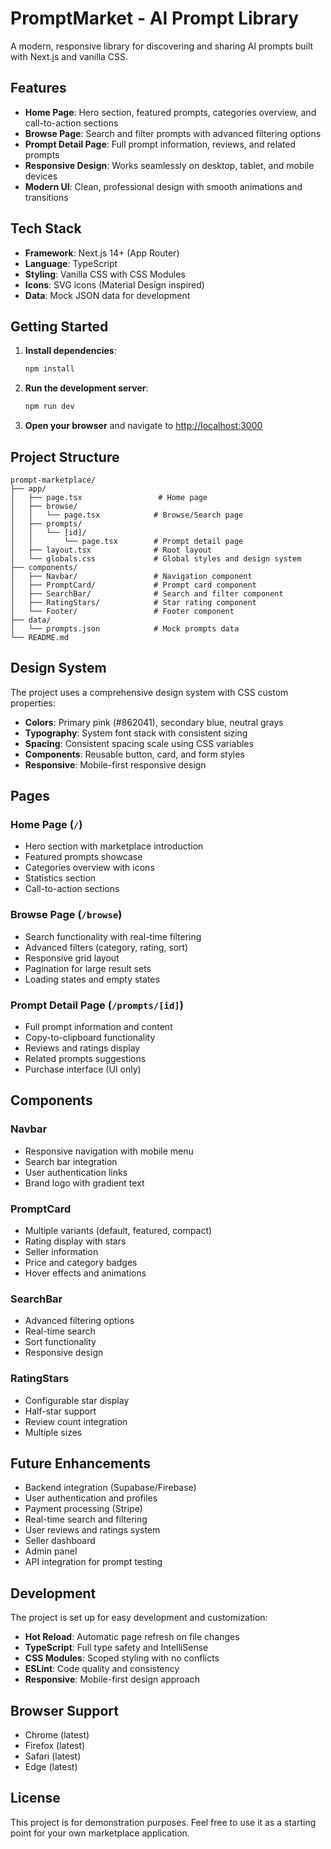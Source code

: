 # PromptMarket - AI Prompt Library

A modern, responsive library for discovering and sharing AI prompts built with Next.js and vanilla CSS.

## Features

- **Home Page**: Hero section, featured prompts, categories overview, and call-to-action sections
- **Browse Page**: Search and filter prompts with advanced filtering options
- **Prompt Detail Page**: Full prompt information, reviews, and related prompts
- **Responsive Design**: Works seamlessly on desktop, tablet, and mobile devices
- **Modern UI**: Clean, professional design with smooth animations and transitions

## Tech Stack

- **Framework**: Next.js 14+ (App Router)
- **Language**: TypeScript
- **Styling**: Vanilla CSS with CSS Modules
- **Icons**: SVG icons (Material Design inspired)
- **Data**: Mock JSON data for development

## Getting Started

1. **Install dependencies**:
   ```bash
   npm install
   ```

2. **Run the development server**:
   ```bash
   npm run dev
   ```

3. **Open your browser** and navigate to [http://localhost:3000](http://localhost:3000)

## Project Structure

```
prompt-marketplace/
├── app/
│   ├── page.tsx                 # Home page
│   ├── browse/
│   │   └── page.tsx            # Browse/Search page
│   ├── prompts/
│   │   └── [id]/
│   │       └── page.tsx        # Prompt detail page
│   ├── layout.tsx              # Root layout
│   └── globals.css             # Global styles and design system
├── components/
│   ├── Navbar/                 # Navigation component
│   ├── PromptCard/             # Prompt card component
│   ├── SearchBar/              # Search and filter component
│   ├── RatingStars/            # Star rating component
│   └── Footer/                 # Footer component
├── data/
│   └── prompts.json            # Mock prompts data
└── README.md
```

## Design System

The project uses a comprehensive design system with CSS custom properties:

- **Colors**: Primary pink (#862041), secondary blue, neutral grays
- **Typography**: System font stack with consistent sizing
- **Spacing**: Consistent spacing scale using CSS variables
- **Components**: Reusable button, card, and form styles
- **Responsive**: Mobile-first responsive design

## Pages

### Home Page (`/`)
- Hero section with marketplace introduction
- Featured prompts showcase
- Categories overview with icons
- Statistics section
- Call-to-action sections

### Browse Page (`/browse`)
- Search functionality with real-time filtering
- Advanced filters (category, rating, sort)
- Responsive grid layout
- Pagination for large result sets
- Loading states and empty states

### Prompt Detail Page (`/prompts/[id]`)
- Full prompt information and content
- Copy-to-clipboard functionality
- Reviews and ratings display
- Related prompts suggestions
- Purchase interface (UI only)

## Components

### Navbar
- Responsive navigation with mobile menu
- Search bar integration
- User authentication links
- Brand logo with gradient text

### PromptCard
- Multiple variants (default, featured, compact)
- Rating display with stars
- Seller information
- Price and category badges
- Hover effects and animations

### SearchBar
- Advanced filtering options
- Real-time search
- Sort functionality
- Responsive design

### RatingStars
- Configurable star display
- Half-star support
- Review count integration
- Multiple sizes

## Future Enhancements

- Backend integration (Supabase/Firebase)
- User authentication and profiles
- Payment processing (Stripe)
- Real-time search and filtering
- User reviews and ratings system
- Seller dashboard
- Admin panel
- API integration for prompt testing

## Development

The project is set up for easy development and customization:

- **Hot Reload**: Automatic page refresh on file changes
- **TypeScript**: Full type safety and IntelliSense
- **CSS Modules**: Scoped styling with no conflicts
- **ESLint**: Code quality and consistency
- **Responsive**: Mobile-first design approach

## Browser Support

- Chrome (latest)
- Firefox (latest)
- Safari (latest)
- Edge (latest)

## License

This project is for demonstration purposes. Feel free to use it as a starting point for your own marketplace application.